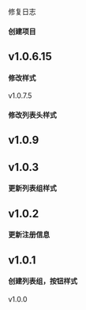 修复日志
#### 创建项目
v1.0.6.15
----
#### 修改样式
v1.0.7.5

#### 修改列表头样式
v1.0.9
----
v1.0.3
----
#### 更新列表组样式

v1.0.2
----
#### 更新注册信息

v1.0.1
----
#### 创建列表组，按钮样式

v1.0.0

